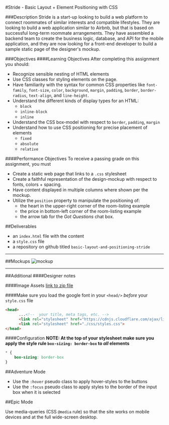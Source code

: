#Stride - Basic Layout + Element Positioning with CSS 

###Description
Stride is a start-up looking to build a web platform to connect roommates of similar interests and compatible lifestyles. They are looking to build a web application similar to Airbnb, but that is based on successful long-term roommate arrangements. They have assembled a backend team to create the business logic, database, and API for the mobile application, and they are now looking for a front-end developer to build a sample static page of the designer's mockup.

###Objectives
####Learning Objectives
After completing this assignment you should:
- Recognize sensible nesting of HTML elements
- Use CSS classes for styling elements on the page.
- Have familiarity with the syntax for common CSS properties like `font-family`, `font-size`, `color`, `background`, `margin`, `padding`, `border`, `border-radius`, `text-align`, and `line-height`.
- Understand the different kinds of display types for an HTML:
  + `block`
  + `inline-block`
  + `inline`
- Understand the CSS box-model with respect to `border`, `padding`, `margin`
- Understand how to use CSS positioning for precise placement of elements
  + `fixed`
  + `absolute`
  + `relative`


####Performance Objectives
To receive a passing grade on this assignment, you must
- Create a static web page that links to a `.css` stylesheet
- Create a faithful representation of the design-mockup with respect to fonts, colors + spacing.
- Have content displayed in multiple columns where shown per the mockup.
- Utilize the `position` property to manipulate the positioning of: 
  + the heart in the upper-right corner of the room-listing example
  + the price in bottom-left corner of the room-listing example 
  + the arrow tab for the *Got Questions* chat box.

##Deliverables
- an `index.html` file with the content
- a `style.css` file
- a repository on github titled `basic-layout-and-positioning-stride`

<hr>

##Mockups
![mockup](./mockups/stride-mockup-demo.gif)


<hr>
##Additional
####Designer notes


####Image Assets
[link to zip file](./images.zip)

####Make sure you load the google font in your `<head/>` *before* your `style.css` file
```html
<head>
      ...<!--  your title, meta tags, etc. -->
      <link rel="stylesheet" href="https://cdnjs.cloudflare.com/ajax/libs/font-awesome/4.6.3/css/font-awesome.min.css">
      <link rel="stylesheet" href="./css/styles.css">
</head>
```

####Configuration
**NOTE: At the top of your stylesheet make sure you apply the style rule `box-sizing: border-box` to *all* elements**

```css
* {
    box-sizing: border-box
}
```

##Adventure Mode
+ Use the `:hover` pseudo class to apply hover-styles to the buttons
+ Use the `:focus` pseudo class to apply styles to the border of the input box when it is selected


##Epic Mode

Use media-queries (CSS `@media` rule) so that the site works on mobile devices and at the full wide-screen desktop.

